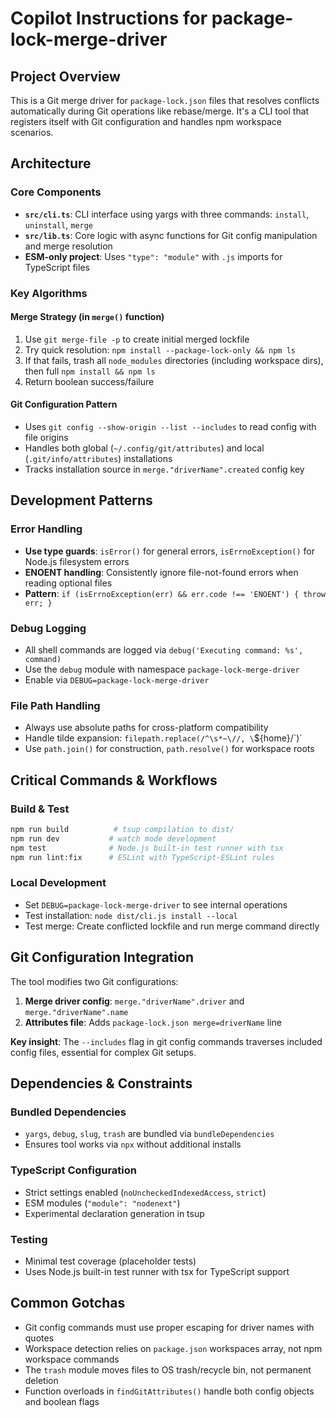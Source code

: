 # Copilot Instructions for package-lock-merge-driver

## Project Overview

This is a Git merge driver for `package-lock.json` files that resolves conflicts automatically during Git operations like rebase/merge. It's a CLI tool that registers itself with Git configuration and handles npm workspace scenarios.

## Architecture

### Core Components

- **`src/cli.ts`**: CLI interface using yargs with three commands: `install`, `uninstall`, `merge`
- **`src/lib.ts`**: Core logic with async functions for Git config manipulation and merge resolution
- **ESM-only project**: Uses `"type": "module"` with `.js` imports for TypeScript files

### Key Algorithms

#### Merge Strategy (in `merge()` function)

1. Use `git merge-file -p` to create initial merged lockfile
2. Try quick resolution: `npm install --package-lock-only && npm ls`
3. If that fails, trash all `node_modules` directories (including workspace dirs), then full `npm install && npm ls`
4. Return boolean success/failure

#### Git Configuration Pattern

- Uses `git config --show-origin --list --includes` to read config with file origins
- Handles both global (`~/.config/git/attributes`) and local (`.git/info/attributes`) installations
- Tracks installation source in `merge."driverName".created` config key

## Development Patterns

### Error Handling

- **Use type guards**: `isError()` for general errors, `isErrnoException()` for Node.js filesystem errors
- **ENOENT handling**: Consistently ignore file-not-found errors when reading optional files
- **Pattern**: `if (isErrnoException(err) && err.code !== 'ENOENT') { throw err; }`

### Debug Logging

- All shell commands are logged via `debug('Executing command: %s', command)`
- Use the `debug` module with namespace `package-lock-merge-driver`
- Enable via `DEBUG=package-lock-merge-driver`

### File Path Handling

- Always use absolute paths for cross-platform compatibility
- Handle tilde expansion: `filepath.replace(/^\s*~\//, \`\${home}/\`)`
- Use `path.join()` for construction, `path.resolve()` for workspace roots

## Critical Commands & Workflows

### Build & Test

```bash
npm run build          # tsup compilation to dist/
npm run dev           # watch mode development
npm test              # Node.js built-in test runner with tsx
npm run lint:fix      # ESLint with TypeScript-ESLint rules
```

### Local Development

- Set `DEBUG=package-lock-merge-driver` to see internal operations
- Test installation: `node dist/cli.js install --local`
- Test merge: Create conflicted lockfile and run merge command directly

## Git Configuration Integration

The tool modifies two Git configurations:

1. **Merge driver config**: `merge."driverName".driver` and `merge."driverName".name`
2. **Attributes file**: Adds `package-lock.json merge=driverName` line

**Key insight**: The `--includes` flag in git config commands traverses included config files, essential for complex Git setups.

## Dependencies & Constraints

### Bundled Dependencies

- `yargs`, `debug`, `slug`, `trash` are bundled via `bundleDependencies`
- Ensures tool works via `npx` without additional installs

### TypeScript Configuration

- Strict settings enabled (`noUncheckedIndexedAccess`, `strict`)
- ESM modules (`"module": "nodenext"`)
- Experimental declaration generation in tsup

### Testing

- Minimal test coverage (placeholder tests)
- Uses Node.js built-in test runner with tsx for TypeScript support

## Common Gotchas

- Git config commands must use proper escaping for driver names with quotes
- Workspace detection relies on `package.json` workspaces array, not npm workspace commands
- The `trash` module moves files to OS trash/recycle bin, not permanent deletion
- Function overloads in `findGitAttributes()` handle both config objects and boolean flags
